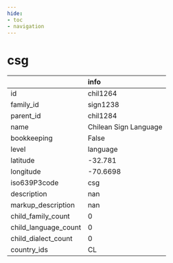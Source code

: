 ```yaml
---
hide:
- toc
- navigation
---
```

# csg
|                      | info                  |
|:---------------------|:----------------------|
| id                   | chil1264              |
| family_id            | sign1238              |
| parent_id            | chil1284              |
| name                 | Chilean Sign Language |
| bookkeeping          | False                 |
| level                | language              |
| latitude             | -32.781               |
| longitude            | -70.6698              |
| iso639P3code         | csg                   |
| description          | nan                   |
| markup_description   | nan                   |
| child_family_count   | 0                     |
| child_language_count | 0                     |
| child_dialect_count  | 0                     |
| country_ids          | CL                    |